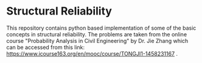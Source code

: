 # Structural Reliability
This repository contains python based implementation of some of the basic concepts in structural reliability. The problems are taken from the online course "Probability Analysis in Civil Engineering" by Dr. Jie Zhang which can be accessed from this link: https://www.icourse163.org/en/mooc/course/TONGJI1-1458231167 . 
